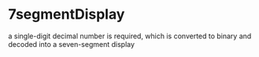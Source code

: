# 7segmentDisplay
a single-digit decimal number is required, which is converted to binary and decoded into a seven-segment display
